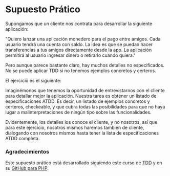 # Supuesto Prático
Supongamos que un cliente nos contrata para desarrollar la siguiente aplicación:

"Quiero lanzar una aplicación monedero para el pago entre amigos. Cada usuario tendrá una cuenta con saldo. La idea es que se puedan hacer transferencias a tus amigos directamente desde la app. La aplicación permitirá al usuario ingresar dinero o retirarlo cuando quiera."

Pero aunque parece bastante claro, hay muchos detalles no especificados. No se puede aplicar TDD si no tenemos ejemplos concretos y certeros.

El ejercicio es el siguiente:

Imaginémonos que tenemos la oportunidad de entrevistarnos con el cliente para detallar mejor la aplicación. Nuestra tarea es obtener un listado de especificaciones ATDD. Es decir, un listado de ejemplos concretos y certeros, checkeable, y que cubra todas las posibilidades para que no haya lugar a malinterpretaciones de ningún tipo sobre las funcionalidades.

Evidentemente, los detalles los conoce el cliente, y no nosotros, así que para este ejercicio, nosotros mismos haremos también de cliente, dialogando con nosotros mismos hasta tener la lista de especificaciones ATDD completa.

### Agradecimientos
Este supuesto prático está desarrollado siguiendo este curso de [TDD](https://openwebinars.net/academia/portada/test-driven-development/) y en su [GitHub para PHP](https://github.com/OpenWebinarsNet/curso_tdd).
